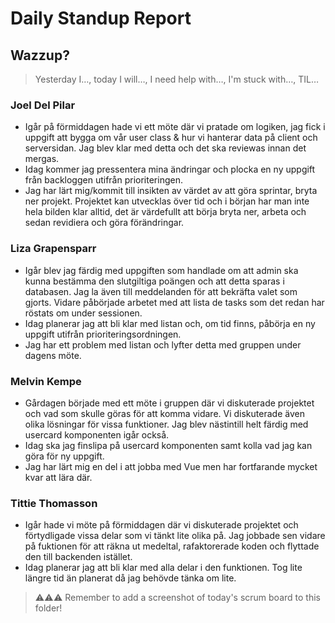 # Daily Standup Report

## Wazzup?
> Yesterday I…, today I will…, I need help with…, I'm stuck with…, TIL…

### Joel Del Pilar
- Igår på förmiddagen hade vi ett möte där vi pratade om logiken, jag fick i uppgift att bygga om vår user class & hur vi hanterar data på client och serversidan. Jag blev klar med detta och det ska reviewas innan det mergas.
- Idag kommer jag pressentera mina ändringar och plocka en ny uppgift från backloggen utifrån prioriteringen. 
- Jag har lärt mig/kommit till insikten av värdet av att göra sprintar, bryta ner projekt. Projektet kan utvecklas över tid och i början har man inte hela bilden klar alltid, det är värdefullt att börja bryta ner, arbeta och sedan revidiera och göra förändringar.

### Liza Grapensparr
- Igår blev jag färdig med uppgiften som handlade om att admin ska kunna bestämma den slutgiltiga poängen och att detta sparas i databasen. Jag la även till meddelanden för att bekräfta valet som gjorts. Vidare påbörjade arbetet med att lista de tasks som det redan har röstats om under sessionen.
- Idag planerar jag att bli klar med listan och, om tid finns, påbörja en ny uppgift utifrån prioriteringsordningen.
- Jag har ett problem med listan och lyfter detta med gruppen under dagens möte.

### Melvin Kempe
- Gårdagen började med ett möte i gruppen där vi diskuterade projektet och vad som skulle göras för att komma vidare. Vi diskuterade även olika lösningar för vissa funktioner. Jag blev nästintill helt färdig med usercard komponenten igår också.
- Idag ska jag finslipa på usercard komponenten samt kolla vad jag kan göra för ny uppgift.
- Jag har lärt mig en del i att jobba med Vue men har fortfarande mycket kvar att lära där. 

### Tittie Thomasson
- Igår hade vi möte på förmiddagen där vi diskuterade projektet och förtydligade vissa delar som vi tänkt lite olika på. Jag jobbade sen vidare på fuktionen för att räkna ut medeltal, rafaktorerade koden och flyttade den till backenden istället. 
- Idag planerar jag att bli klar med alla delar i den funktionen. Tog lite längre tid än planerat då jag behövde tänka om lite. 


> ⚠️⚠️⚠️ Remember to add a screenshot of today's scrum board to this folder!
